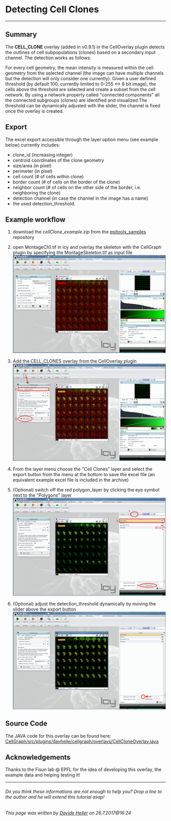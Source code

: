 # Detecting Cell Clones
---------------------------------------

## Summary

The **CELL_CLONE** overlay (added in v0.9.1) in the CellOverlay plugin detects the outlines of cell subpopulations (clones) based on a secondary input channel. The detection works as follows:

For every cell geometry, the mean intensity is measured within the cell geometry from the selected channel (the image can have multiple channels but the detection will only consider one currently). Given a user defined threshold (by default 100, currently limited to 0-255 <-> 8 bit image), the cells above the threshold are selected and create a subset from the cell network. By using a network property called "connected components" all the connected subgroups (clones) are identified and visualized.The threshold can be dynamically adjusted with the slider, the channel is fixed once the overlay is created. 

## Export

The excel export accessible through the layer option menu (see example below) currently includes:

* clone_id (increasing integer)
* centroid coordinates of the clone geometry
* size/area (in pixel)
* perimeter (in pixel)
* cell count (# of cells within clone)
* border count (# of cells on the border of the clone)
* neighbor count (# of cells on the other side of the border, i.e. neighboring the clone)
* detection channel (in case the channel in the image has a name)
* the used detection_threshold.

## Example workflow

1. download the *cellClone_example.zip* from the [epitools_samples](https://github.com/epitools/epitools-samples) repository

1. open MontageCh1.tif in icy and overlay the skeleton with the CellGraph plugin by specifying the MontageSkeleton.tif as input file
![start](../Images/icy/CellClone/00_start.png)

3. Add the CELL_CLONES overlay from the CellOverlay plugin 
![add](../Images/icy/CellClone/01_add_clone_overlay.png)

4. From the layer menu choose the "Cell Clones" layer and select the export button from the menu at the bottom to save the excel file (an equivalent example excel file is included in the archive)

5. (Optional) switch off the red polygon_layer by clicking the eye symbol next to the "Polygons" layer
![export](../Images/icy/CellClone/02_clone_export.png)

6. (Optional) adjust the detection_threshold dynamically by moving the slider above the export button 
![adjustment](../Images/icy/CellClone/03_clone_threshold_adjustment.png)

## Source Code

The JAVA code for this overlay can be found here: [CellGraph/src/plugins/davhelle/cellgraph/overlays/CellCloneOverlay.java](https://github.com/epitools/epitools-icy/blob/master/CellGraph/src/plugins/davhelle/cellgraph/overlays/CellCloneOverlay.java)

## Acknowledgements

Thanks to the Fisun lab @ EPFL for the idea of developing this overlay, the example data and helping testing it!

---------------------------------------

######  Do you think these informations are not enough to help you? Drop a line to the author and he will extend this tutorial asap!

###### This page was written by [Davide Heller](mailto:davide.heller@gmail.com) on 26.7.2017@16:24



<script>
  (function(i,s,o,g,r,a,m){i['GoogleAnalyticsObject']=r;i[r]=i[r]||function(){
  (i[r].q=i[r].q||[]).push(arguments)},i[r].l=1*new Date();a=s.createElement(o),
  m=s.getElementsByTagName(o)[0];a.async=1;a.src=g;m.parentNode.insertBefore(a,m)
  })(window,document,'script','//www.google-analytics.com/analytics.js','ga');

  ga('create', 'UA-55332946-1', 'auto');
  ga('send', 'pageview');

</script>

